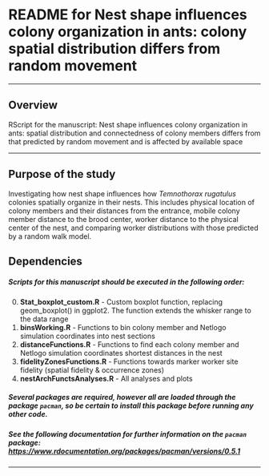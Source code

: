 # README for Nest shape influences colony organization in ants: colony spatial distribution differs from random movement

***

## Overview
RScript for the manuscript: Nest shape influences colony organization in ants: spatial distribution and connectedness of colony members differs from that predicted by random movement and is affected by available space

***

## Purpose of the study
Investigating how nest shape influences how _Temnothorax rugatulus_ colonies spatially organize in their nests. This includes physical location of colony members and their distances from the entrance, mobile colony member distance to the brood center, worker distance to the physical center of the nest, and comparing worker distributions with those predicted by a random walk model. 

## Dependencies 
##### Scripts for this manuscript should be executed in the following order: 
0. **Stat_boxplot_custom.R** - Custom boxplot function, replacing geom_boxplot() in ggplot2. The function extends the whisker range to the data range
1. **binsWorking.R** - Functions to bin colony member and Netlogo simulation coordinates into nest sections
2. **distanceFunctions.R** - Functions to find each colony member and Netlogo simulation coordinates shortest distances in the nest
3. **fidelityZonesFunctions.R** - Functions towards marker worker site fidelity (spatial fidelity & occurrence zones)
4. **nestArchFunctsAnalyses.R** - All analyses and plots

##### Several packages are required, however all are loaded through the package `pacman`, so be certain to install this package before running any other code.

##### See the following documentation for further information on the `pacman` package: https://www.rdocumentation.org/packages/pacman/versions/0.5.1 

***
